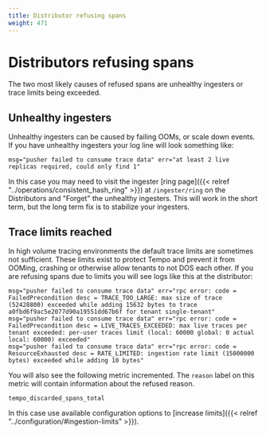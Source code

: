 ```yaml
---
title: Distributor refusing spans
weight: 471
---
```


# Distributors refusing spans

The two most likely causes of refused spans are unhealthy ingesters or trace limits being exceeded.

## Unhealthy ingesters

Unhealthy ingesters can be caused by failing OOMs, or scale down events. If you have unhealthy ingesters your log line will
look something like:

```
msg="pusher failed to consume trace data" err="at least 2 live replicas required, could only find 1"
```

In this case you may need to visit the ingester [ring page]({{< relref "../operations/consistent_hash_ring" >}}) at `/ingester/ring` on the Distributors
and "Forget" the unhealthy ingesters. This will work in the short term, but the long term fix is to stabilize your ingesters.

## Trace limits reached
In high volume tracing environments the default trace limits are sometimes not sufficient. These limits exist to protect Tempo
and prevent it from OOMing, crashing or otherwise allow tenants to not DOS each other. If you are refusing spans due to limits you
will see logs like this at the distributor:

```
msg="pusher failed to consume trace data" err="rpc error: code = FailedPrecondition desc = TRACE_TOO_LARGE: max size of trace (52428800) exceeded while adding 15632 bytes to trace a0fbd6f9ac5e2077d90a19551dd67b6f for tenant single-tenant"
msg="pusher failed to consume trace data" err="rpc error: code = FailedPrecondition desc = LIVE_TRACES_EXCEEDED: max live traces per tenant exceeded: per-user traces limit (local: 60000 global: 0 actual local: 60000) exceeded"
msg="pusher failed to consume trace data" err="rpc error: code = ResourceExhausted desc = RATE_LIMITED: ingestion rate limit (15000000 bytes) exceeded while adding 10 bytes"
```

You will also see the following metric incremented. The `reason` label on this metric will contain information about the refused reason.

```
tempo_discarded_spans_total
```

In this case use available configuration options to [increase limits]({{< relref "../configuration/#ingestion-limits" >}}).
